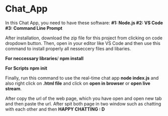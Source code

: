 # Chat_App

In this Chat App, you need to have these software:
**#1: Node.js
#2: VS Code
#3: Command Line Prompt**

After installation, download the zip file for this project from clicking on code dropdown button.
Then, open in your editor like VS Code and then use this command to install properly all nesseccery files and libaries.

**For neccessary libraries**/
**npm install**

**For Scripts**
**npm init**

Finally, run this command to use the real-time chat app
**node index.js**
and also right click on **.html file** and click on **open in browser** or **open live stream**.

After copy the url of the web page, which you have open and open new tab and then paste the url.
After spit both page in two window such as chatting with each other and then 
**HAPPY CHATTING : D**
